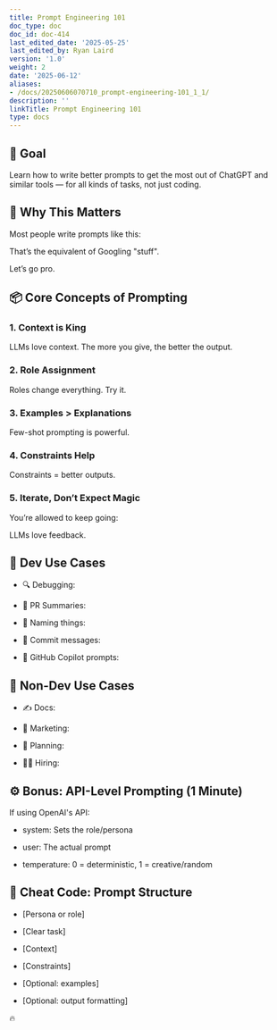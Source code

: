 ```yaml
---
title: Prompt Engineering 101
doc_type: doc
doc_id: doc-414
last_edited_date: '2025-05-25'
last_edited_by: Ryan Laird
version: '1.0'
weight: 2
date: '2025-06-12'
aliases:
- /docs/20250606070710_prompt-engineering-101_1_1/
description: ''
linkTitle: Prompt Engineering 101
type: docs
---
```


## 🎯 Goal

Learn how to write better prompts to get the most out of ChatGPT and similar tools — for all kinds of tasks, not just coding.

<!-- Unsupported block type: divider -->

## 🚀 Why This Matters

Most people write prompts like this:

<!-- Unsupported block type: quote -->

That’s the equivalent of Googling "stuff".

Let’s go pro.

<!-- Unsupported block type: divider -->

## 📦 Core Concepts of Prompting

### 1. Context is King

LLMs love context. The more you give, the better the output.

<!-- Unsupported block type: quote -->

<!-- Unsupported block type: quote -->

<!-- Unsupported block type: divider -->

### 2. Role Assignment

<!-- Unsupported block type: quote -->

Roles change everything. Try it.

<!-- Unsupported block type: divider -->

### 3. Examples > Explanations

Few-shot prompting is powerful.

<!-- Unsupported block type: quote -->

<!-- Unsupported block type: divider -->

### 4. Constraints Help

<!-- Unsupported block type: quote -->

Constraints = better outputs.

<!-- Unsupported block type: divider -->

### 5. Iterate, Don’t Expect Magic

You’re allowed to keep going:

<!-- Unsupported block type: quote -->

LLMs love feedback.

<!-- Unsupported block type: divider -->

## 🔧 Dev Use Cases

- 🔍 Debugging:

- 📄 PR Summaries:

- 🧠 Naming things:

- 📜 Commit messages:

- 🤖 GitHub Copilot prompts:

<!-- Unsupported block type: divider -->

## 💼 Non-Dev Use Cases

- ✍️ Docs:

- 📣 Marketing:

- 📅 Planning:

- 🧑‍🏫 Hiring:

<!-- Unsupported block type: divider -->

## ⚙️ Bonus: API-Level Prompting (1 Minute)

If using OpenAI's API:

<!-- Unsupported block type: code -->

- system: Sets the role/persona

- user: The actual prompt

- temperature: 0 = deterministic, 1 = creative/random

## 🎁 Cheat Code: Prompt Structure

- [Persona or role]

- [Clear task]

- [Context]

- [Constraints]

- [Optional: examples]

- [Optional: output formatting]

🔥
